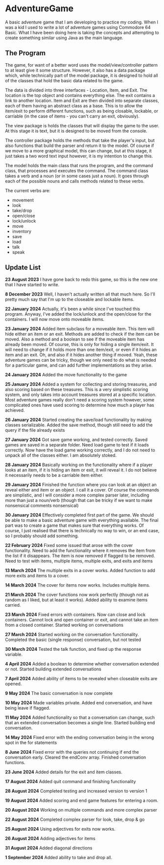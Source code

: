 # AdventureGame

A basic adventure game that I am developing to practice my coding.
When I was a kid I used to write a lot of adventure games using Commodore 64 Basic.
What I have been doing here is taking the concepts and attempting to create something similar using
Java as the main language.

## The Program ##

The game, for want of a better word uses the model/view/controller pattern to at least give it some structure.
However, it also has a data package which, while technically part of the model package, it is designed to hold all
of the classes that hold the basic data related to the game.

The data is divided into three interfaces - Location, Item, and Exit. The location is the top object and contains 
everything else. The exit contains a link to another location. Item and Exit are then divided into separate classes,
each of them having an abstract class as a base. This is to allow the item/exit to perform different functions, such as being
closable, lockable, or carriable (in the case of items - you can't carry an exit, obviously).

The view package is holds the classes that will display the game to the user. At this stage it is text, but it is designed
to be moved from the console.

The controller package holds the methods that take the player's input, but also functions that build the parser and return it to
the model. Of course if we move to a more graphical model, this can change, but at this stage, it just takes a two word text input
however, it is my intention to change this.

The model holds the main class that runs the program, and the command class, that processes and executes the command. The command
class takes a verb and a noun (or in some cases just a noun). It goes through each of the possible nouns and calls methods related
to these verbs.

The current verbs are:

- movement
- look
- take/drop
- open/close
- lock/unlock
- move
- inventory
- save
- load
- talk
- speak

## Update List ##

**23 August 2023**
I have gone back to redo this game, so this is the new one that I have started to write.

**8 December 2023**
Well, I haven't actually written all that much here. So I'll pretty much say that I'm up to the closeable
and lockable items.

**22 January 2024**
Actually, it's been a while since I've touched this program. Anyway, I've added the lock/unlock and
the open/close for the containers. I will now move onto moveable items.

**23 January 2024**
Added item subclass for a moveable item. This item will hide either an item or an exit. Methods are added to check if the
item can be moved. Also a method and a boolean to see if the moveable item has already been moved.
Of course, this is only for hiding a single item/exit. It will need to change if it holds more than one item/exit, or even if
it hides an item and an exit. Oh, and also if it hides another thing if moved. Yeah, these adventure games can be tricky,
though we only need to do what is needed for a particular game, and can add further implementations as they arise.

**24 January 2024**
Added the move functionality to the game

**25 January 2024**
Added a system for collecting and storing treasures, and also scoring based on these treasures. This is a very simplistic scoring
system, and only takes into account treasures stored at a specific location. Most adventure games really don't need a scoring system
however, some complicated ones have used scoring to determine how much a player has achieved.

**26 January 2024**
Started creating the save/load functionality by making classes serializable. Added the save method, though still need to add the
query if the file already exists

**27 January 2024**
Got save game working, and tested correctly. Saved games are saved in a separate folder. Need load game to test if it loads correctly.
Now have the load game working correctly, and I do not need to unpack all of the classes either. I am absolutely stoked.

**28 January 2024**
Basically working on the functionality where if a player looks at an item, if it is hiding an item or exit, it will reveal it. I do not
believe it necessarily needs to be a carriable item either.

**29 January 2024**
Finished the function where you can look at an object an reveal either and item or an object. I call it a cover. Of course the commands are
simplistic, and I will consider a more complex parser later, including more than just a noun/verb (though that can be tricky if we want to
make nonsensical comments nonsensical)

**30 January 2024**
Effectively completed first part of the game. We should be able to make a basic adventure game with everything available. The final part
was to create a game that makes sure that everything works. Of course, I just realised that there is technically no way to win, or an end case,
so I probably should add something.

**22 February 2024**
Fixed some issued that arose with the cover functionality. Need to add the functionality where it removes the item from the list if it 
disappears. The item is now removed if flagged to be removed. Need to test with items, multiple items, multiple exits, and exits and items

**13 March 2024**
The multiple exits in a cover works. Added function to add more exits and items to a cover.

**14 March 2024**
The cover for items now works. Includes multiple items.

**21 March 2024**
The cover functions now work perfectly (though not as random as I liked, but at least it works). Added ability to examine items carried.

**23 March 2024**
Fixed errors with containers. Now can close and lock containers. Cannot lock and open container or exit, and cannot take an item from a
closed container. Started working on conversations

**27 March 2024**
Started working on the conversation functionality. Completed the basic (single response) conversation, but not tested

**30 March 2024**
Tested the talk function, and fixed up the response variable.

**4 April 2024**
Added a boolean to determine whether conversation extended or not. Started building extended conversations 

**7 April 2024**
Added ability of items to be revealed when closeable exits are opened.

**9 May 2024**
The basic conversation is now complete

**10 May 2024**
Made variables private. Added end conversation, and have being leave if flagged.

**11 May 2024**
Added functionality so that a conversation can change, such that an extended conversation becomes a single line. Started 
building end conversation.

**14 May 2024**
Fixed error with the ending conversation being in the wrong spot in the for statements

**8 June 2024**
Fixed error with the queries not continuing if end the conversation early. Cleared the endConv array. Finished conversation
functions.

**23 June 2024**
Added details for the exit and item classes.

**17 August 2024**
Added quit command and finishing functionality

**28 August 2024**
Completed testing and increased version to version 1

**19 August 2024**
Added scoring and end game features for entering a room.

**20 August 2024**
Working on multiple commands and more complex parser

**22 August 2024**
Completed complex parser for look, take, drop & go

**25 August 2024**
Using adjectives for exits now works.

**26 August 2024**
Adding adjectives for items

**31 August 2024**
Added diagonal directions

**1 September 2024**
Added ability to take and drop all.